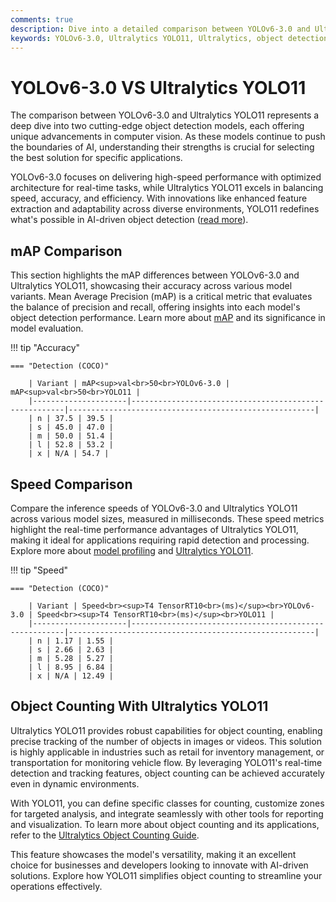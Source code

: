 ```yaml
---
comments: true
description: Dive into a detailed comparison between YOLOv6-3.0 and Ultralytics YOLO11 to explore their advancements in object detection, real-time AI applications, and performance on edge AI and computer vision tasks. Discover which model excels in accuracy, speed, and efficiency for your use case.
keywords: YOLOv6-3.0, Ultralytics YOLO11, Ultralytics, object detection, real-time AI, edge AI, computer vision, model comparison
---
```


# YOLOv6-3.0 VS Ultralytics YOLO11

The comparison between YOLOv6-3.0 and Ultralytics YOLO11 represents a deep dive into two cutting-edge object detection models, each offering unique advancements in computer vision. As these models continue to push the boundaries of AI, understanding their strengths is crucial for selecting the best solution for specific applications.

YOLOv6-3.0 focuses on delivering high-speed performance with optimized architecture for real-time tasks, while Ultralytics YOLO11 excels in balancing speed, accuracy, and efficiency. With innovations like enhanced feature extraction and adaptability across diverse environments, YOLO11 redefines what's possible in AI-driven object detection ([read more](https://www.ultralytics.com/blog/ultralytics-yolo11-has-arrived-redefine-whats-possible-in-ai)).

## mAP Comparison

This section highlights the mAP differences between YOLOv6-3.0 and Ultralytics YOLO11, showcasing their accuracy across various model variants. Mean Average Precision (mAP) is a critical metric that evaluates the balance of precision and recall, offering insights into each model's object detection performance. Learn more about [mAP](https://www.ultralytics.com/glossary/mean-average-precision-map) and its significance in model evaluation.

!!! tip "Accuracy"

    === "Detection (COCO)"

    	| Variant | mAP<sup>val<br>50<br>YOLOv6-3.0 | mAP<sup>val<br>50<br>YOLO11 |
    	|---------------------|-------------------------------------------------------|-------------------------------------------------------|
    	| n | 37.5 | 39.5 |
    	| s | 45.0 | 47.0 |
    	| m | 50.0 | 51.4 |
    	| l | 52.8 | 53.2 |
    	| x | N/A | 54.7 |

## Speed Comparison

Compare the inference speeds of YOLOv6-3.0 and Ultralytics YOLO11 across various model sizes, measured in milliseconds. These speed metrics highlight the real-time performance advantages of Ultralytics YOLO11, making it ideal for applications requiring rapid detection and processing. Explore more about [model profiling](https://docs.ultralytics.com/reference/utils/benchmarks/) and [Ultralytics YOLO11](https://www.ultralytics.com/blog/ultralytics-yolo11-has-arrived-redefine-whats-possible-in-ai).

!!! tip "Speed"

    === "Detection (COCO)"

    	| Variant | Speed<br><sup>T4 TensorRT10<br>(ms)</sup><br>YOLOv6-3.0 | Speed<br><sup>T4 TensorRT10<br>(ms)</sup><br>YOLO11 |
    	|---------------------|-------------------------------------------------------|-------------------------------------------------------|
    	| n | 1.17 | 1.55 |
    	| s | 2.66 | 2.63 |
    	| m | 5.28 | 5.27 |
    	| l | 8.95 | 6.84 |
    	| x | N/A | 12.49 |

## Object Counting With Ultralytics YOLO11

Ultralytics YOLO11 provides robust capabilities for object counting, enabling precise tracking of the number of objects in images or videos. This solution is highly applicable in industries such as retail for inventory management, or transportation for monitoring vehicle flow. By leveraging YOLO11's real-time detection and tracking features, object counting can be achieved accurately even in dynamic environments.

With YOLO11, you can define specific classes for counting, customize zones for targeted analysis, and integrate seamlessly with other tools for reporting and visualization. To learn more about object counting and its applications, refer to the [Ultralytics Object Counting Guide](https://docs.ultralytics.com/guides/object-counting/).

This feature showcases the model's versatility, making it an excellent choice for businesses and developers looking to innovate with AI-driven solutions. Explore how YOLO11 simplifies object counting to streamline your operations effectively.
